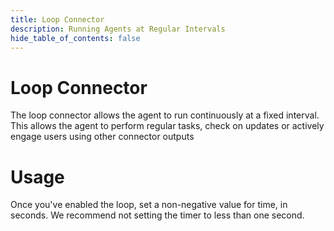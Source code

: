 ```yaml
---
title: Loop Connector
description: Running Agents at Regular Intervals
hide_table_of_contents: false
---
```


# Loop Connector

The loop connector allows the agent to run continuously at a fixed interval. This allows the agent to perform regular tasks, check on updates or actively engage users using other connector outputs

# Usage

Once you've enabled the loop, set a non-negative value for time, in seconds. We recommend not setting the timer to less than one second.